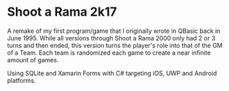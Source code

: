 # Shoot a Rama 2k17

A remake of my first program/game that I originally wrote in QBasic back in June 1995.  While all versions through Shoot a Rama 2000 only had 2 or 3 turns and then ended, this version turns the player's role into that of the GM of a Team.   Each team is randomized each game to create a near infinite amount of games.

Using SQLite and Xamarin Forms with C# targeting iOS, UWP and Android platforms.

